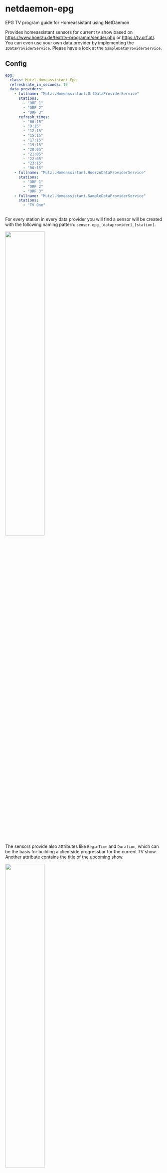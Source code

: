 # netdaemon-epg
EPG TV program guide for Homeassistant using NetDaemon

Provides homeassistant sensors for current tv show based on https://www.hoerzu.de/text/tv-programm/sender.php or https://tv.orf.at/.
You can even use your own data provider by implementing the `IDataProviderService`. Please have a look at the `SampleDataProviderService`.

## Config
```yaml
epg:
  class: Mutzl.Homeassistant.Epg
  refreshrate_in_seconds: 10
  data_providers:
    - fullname: "Mutzl.Homeassistant.OrfDataProviderService"
      stations:
        - "ORF 1"
        - "ORF 2"
        - "ORF 3"
      refresh_times:
        - "06:15"
        - "9:15"
        - "12:15"
        - "15:15"
        - "17:15"
        - "19:15"
        - "20:05"
        - "21:05"
        - "22:05"
        - "23:15"
        - "00:15"
    - fullname: "Mutzl.Homeassistant.HoerzuDataProviderService"
      stations:
        - "ORF 1"
        - "ORF 2"
        - "ORF 3"
    - fullname: "Mutzl.Homeassistant.SampleDataProviderService"
      stations:
        - "TV One"
   
```

For every station in every data provider you will find a sensor will be created with the following naming pattern: `sensor.epg_[dataprovider]_[station]`.

<img src="https://user-images.githubusercontent.com/2855185/116915630-8d1e5780-ac4c-11eb-9cce-fa1033b60ba3.png" width="50%">

The sensors provide also attributes like `BeginTime` and `Duration`, which can be the basis for building a clientside progressbar for the current TV show.
Another attribute contains the title of the upcoming show.

<img src="https://user-images.githubusercontent.com/2855185/116916147-3b2a0180-ac4d-11eb-9260-7c29b91dc23b.png" width="50%">

It is recommended, to disable the recording for those sensors, as it doesn't make much sense to keep history of all the tv guides. Especially since the description could become quite large.

```yaml
recorder:
  exclude:
    entity_globs:
      - sensor.epg_*
```

Using a markdown card, you can get a nice visual representation of the current show - maybe within a popup of the [browser-mod](https://github.com/thomasloven/hass-browser_mod)

<img src="https://user-images.githubusercontent.com/2855185/116916831-1eda9480-ac4e-11eb-9206-d021f9e3c780.png" width="50%">


## Internals
The integration reads the epg data for the current and the next day at startup and then once every day at 6:30am (to minimize the load on the 3rd party server).
In case your data provider changes more often than once in a day, you can also configure more refresh times.
It's also possible to refresh the epg data manually by calling the service `netdaemon.epg_refreshepgdata`.

Based on this data, it calculates what's currently on TV based on the (local) time of your homeassistant installation and updates the sensors `sensor.epg_XXX` whenever a new tv show starts according to this already downloaded data.
